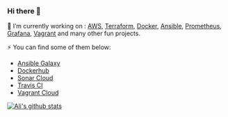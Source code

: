 ### Hi there 👋


🔭 I’m currently working on : [AWS](https://aws.amazon.com/), [Terraform](https://www.terraform.io/), [Docker](https://www.docker.com/), [Ansible](https://www.ansible.com/), [Prometheus](https://prometheus.io/), [Grafana](https://grafana.com/), [Vagrant](https://www.vagrantup.com/) and many other fun projects.

⚡ You can find some of them below:
 * [Ansible Galaxy](https://galaxy.ansible.com/darkwizard242)
 * [Dockerhub](https://hub.docker.com/u/darkwizard242)
 * [Sonar Cloud](https://sonarcloud.io/organizations/tech-overlord-github/projects)
 * [Travis CI](https://travis-ci.com/darkwizard242)
 * [Vagrant Cloud](https://app.vagrantup.com/darkwizard242)
 
 
 
 [![Ali's github stats](https://github-readme-stats.vercel.app/api?username=darkwizard242&show_icons=true)](https://github.com/darkwizard242/darkwizard242)
